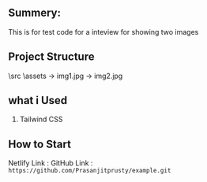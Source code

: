 ## Summery:
This is for test code for a inteview for showing two images 

## Project Structure
   \src 
     \assets
       -> img1.jpg
       -> img2.jpg

## what i Used
  1) Tailwind  CSS       

## How to Start
Netlify Link : 
GitHub Link : `https://github.com/Prasanjitprusty/example.git`